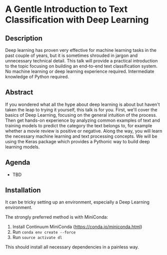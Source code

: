 A Gentle Introduction to Text Classification with Deep Learning
=====

Description
-----

Deep learning has proven very effective for machine learning tasks in the past couple of years, but it is sometimes shrouded in jargon and unnecessary technical detail. This talk will provide a practical introduction to the topic focusing on building an end-to-end text classification system. No machine learning or deep learning experience required. Intermediate knowledge of Python required.


Abstract
-----
If you wondered what all the hype about deep learning is about but haven't taken the leap to trying it yourself, this talk is for you. First, we'll cover the basics of Deep Learning, focusing on the general intuition of the process. Then get hands-on experience by analyzing common examples of text and training models to predict the category the text belongs to, for example whether a movie review is positive or negative. Along the way, you will learn the necessary machine learning and text processing concepts. We will be using the Keras package which provides a Pythonic way to build deep learning models.

Agenda
------

- TBD

Installation 
-------

It can be tricky setting up an environment, especially a Deep Learning environment. 

The strongly preferred method is with MiniConda:

1. Install Continuum MiniConda (https://conda.io/miniconda.html)
2. Run `conda env create --force`
3. Run `source activate dl`

This should install all necessary dependencies in a painless way.
